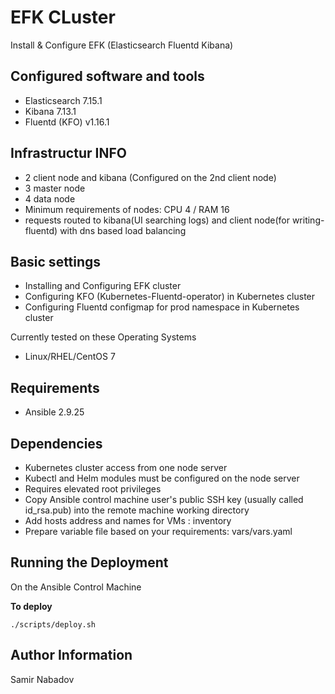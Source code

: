 EFK CLuster
================================


Install & Configure EFK (Elasticsearch Fluentd Kibana)


Configured software and tools
------------
* Elasticsearch 7.15.1
* Kibana 7.13.1
* Fluentd (KFO) v1.16.1


Infrastructur INFO
------------
* 2 client node and kibana (Configured on the 2nd client node)
* 3 master node
* 4 data node
* Minimum requirements of nodes: CPU 4 / RAM 16
* requests routed to kibana(UI searching logs) and client node(for writing-fluentd) with dns based load balancing


Basic settings
------------
* Installing and Configuring EFK cluster
* Configuring KFO (Kubernetes-Fluentd-operator) in Kubernetes cluster
* Configuring Fluentd configmap for prod namespace in Kubernetes cluster


Currently tested on these Operating Systems
* Linux/RHEL/CentOS 7


Requirements
------------
* Ansible 2.9.25


Dependencies
------------
* Kubernetes cluster access from one node server
* Kubectl and Helm modules must be configured on the node server
* Requires elevated root privileges
* Copy Ansible control machine user's public SSH key (usually called id_rsa.pub) into the remote machine working directory
* Add hosts address and names for VMs : inventory
* Prepare variable file based on your requirements: vars/vars.yaml


Running the Deployment
----------------------

On the Ansible Control Machine  

__To deploy__

`./scripts/deploy.sh`


Author Information
------------------

Samir Nabadov
